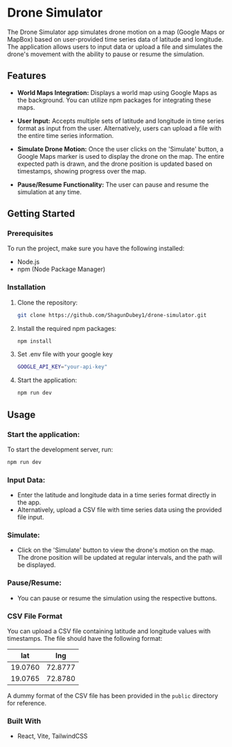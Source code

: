 # Drone Simulator

The Drone Simulator app simulates drone motion on a map (Google Maps or MapBox) based on user-provided time series data of latitude and longitude. The application allows users to input data or upload a file and simulates the drone's movement with the ability to pause or resume the simulation.

## Features

- **World Maps Integration:** Displays a world map using Google Maps as the background. You can utilize npm packages for integrating these maps.
  
- **User Input:** Accepts multiple sets of latitude and longitude in time series format as input from the user. Alternatively, users can upload a file with the entire time series information.

- **Simulate Drone Motion:** Once the user clicks on the 'Simulate' button, a Google Maps marker is used to display the drone on the map. The entire expected path is drawn, and the drone position is updated based on timestamps, showing progress over the map.

- **Pause/Resume Functionality:** The user can pause and resume the simulation at any time.

## Getting Started

### Prerequisites

To run the project, make sure you have the following installed:

- Node.js
- npm (Node Package Manager)

### Installation

1. Clone the repository:

   ```bash
   git clone https://github.com/ShagunDubey1/drone-simulator.git
   ```
2. Install the required npm packages:

   ```bash
   npm install
   ```
3. Set .env file with your google key
   
   ```bash
   GOOGLE_API_KEY="your-api-key"
   ```
   
4. Start the application:

   ```bash
   npm run dev
   ```

## Usage

### Start the application:

To start the development server, run:

```bash
npm run dev
```

### Input Data:

- Enter the latitude and longitude data in a time series format directly in the app.
- Alternatively, upload a CSV file with time series data using the provided file input.

### Simulate:

- Click on the 'Simulate' button to view the drone's motion on the map. The drone position will be updated at regular intervals, and the path will be displayed.

### Pause/Resume:

- You can pause or resume the simulation using the respective buttons.

### CSV File Format

You can upload a CSV file containing latitude and longitude values with timestamps. The file should have the following format:

 | lat      | lng       |
 | -------- | --------- |
 | 19.0760  | 72.8777   |
 | 19.0765  | 72.8780   |

A dummy format of the CSV file has been provided in the `public` directory for reference.

### Built With

- React, Vite, TailwindCSS

